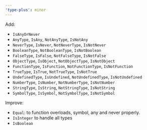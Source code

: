 ```yaml
---
'type-plus': minor
---
```


Add:

- `IsAnyOrNever`
- `AnyType`, `IsAny`, `NotAnyType`, `IsNotAny`
- `NeverType`, `IsNever`, `NotNeverType`, `IsNotNever`
- `BooleanType`, `NotBooleanType`, `IsNotBoolean`
- `FalseType`, `IsFalse`, `NotFalseType`, `IsNotFalse`
- `ObjectType`, `IsObject`, `NotObjectType`, `IsNotObject`
- `FunctionType`, `IsFunction`, `NotFunctionType`, `IsNotFunction`
- `TrueType`, `IsTrue`, `NotTrueType`, `IsNotTrue`
- `UndefinedType`, `IsUndefined`, `NotUndefinedType`, `IsNotUndefined`
- `NumberType`, `IsNumber`, `NotNumberType`, `IsNotNumber`
- `StringType`, `IsString`, `NotStringType`, `IsNotString`
- `SymbolType`, `IsSymbol`, `NotSymbolType`, `IsNotSymbol`

Improve:

- `Equal`: to function overloads, symbol, any and never properly.
- `IsInteger` to handle all types
- `IsBoolean`
